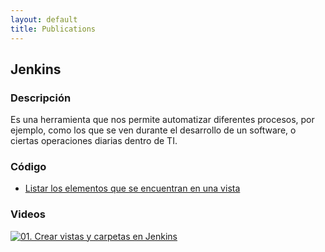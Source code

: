```yaml
---
layout: default
title: Publications
---
```


## Jenkins

### Descripción
Es una herramienta que nos permite automatizar diferentes procesos, por ejemplo, como los que se ven durante el desarrollo de un software, o ciertas operaciones diarias dentro de TI.
 

### Código
- <a href="https://github.com/YasminHerrera/devops/blob/gh-pages/jenkins/jenkins-code/view-list-items.groovy">Listar los elementos que se encuentran en una vista</a>

### Videos
[![01. Crear vistas y carpetas en Jenkins]()](https://youtu.be/-KXydtZgdP4)
